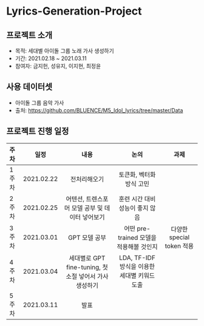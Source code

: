 # Lyrics-Generation-Project

## 프로젝트 소개
- 목적: 세대별 아이돌 그룹 노래 가사 생성하기
- 기간: 2021.02.18 ~ 2021.03.11
- 참여자: 금지헌, 성유지, 이지현, 최정윤 <br>

## 사용 데이터셋
- 아이돌 그룹 음악 가사 <br>
- 출처: https://github.com/BLUENCE/M5_Idol_lyrics/tree/master/Data

## 프로젝트 진행 일정

| 주차 | 일정 | 내용 | 논의 | 과제 |
|:-------------------|:--------------------------:|:--------------------:|:-----------------:|:-----------------:|
| 1주차 | 2021.02.22 | 전처리해오기 | 토큰화, 벡터화 방식 고민 | |
| 2주차 | 2021.02.25 | 어텐션, 트렌스포머 모델 공부 및 데이터 넣어보기 | 훈련 시간 대비 성능이 좋지 않음 |
| 3주차 | 2021.03.01 | GPT 모델 공부 | 어떤 pre-trained 모델을 적용해볼 것인지 | 다양한 special token 적용 | 
| 4주차 | 2021.03.04 | 세대별로 GPT fine-tuning, 첫 소절 넣어서 가사 생성하기| LDA, TF-IDF 방식을 이용한 세대별 키워드 도출 | 
| 5주차 | 2021.03.11 | 발표 | | |




